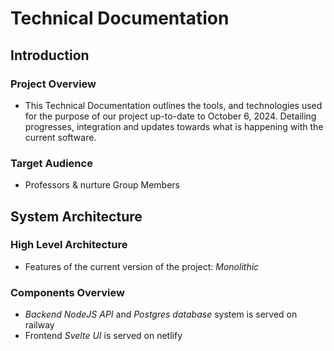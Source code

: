 # Technical Documentation

## Introduction

### Project Overview
- This Technical Documentation outlines the tools, and technologies used for the purpose of our project up-to-date to October 6, 2024. Detailing progresses, integration and updates towards what is happening with the current software.

### Target Audience
- Professors & nurture Group Members


## System Architecture

### High Level Architecture
- Features of the current version of the project: *Monolithic*

### Components Overview
- *Backend NodeJS API* and *Postgres database* system is served on railway
- Frontend *Svelte UI* is served on netlify
